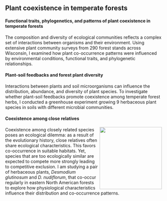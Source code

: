 ## Plant coexistence in temperate forests

#### Functional traits, phylogenetics, and patterns of plant coexistence in temperate forests

The composition and diversity of ecological communities reflects a complex set of interactions between organisms and their environment. Using extensive plant community surveys from 290 forest stands across Wisconsin, I examined how plant co-occurrence patterns were influenced by environmental conditions, functional traits, and phylogenetic relationships. 

#### Plant-soil feedbacks and forest plant diversity

Interactions between plants and soil microorganisms can influence the distribution, abundance, and diversity of plant species.
To investigate whether plant-soil feedbacks promote coexistence among temperate forest herbs, I conducted a greenhouse experiment 
growing 9 herbaceous plant species in soils with different microbial communities.

#### Coexistence among close relatives

<img src="https://jaredjbeck.github.io/hylodesmumcoexistence.jpg" width="200" align="right"> Coexistence among closely related species poses an ecological dilemma: as a result of the evolutionary history,
close relatives often share ecological characteristics. This favors co-occurrence in suitable habitats. Yet, species 
that are too ecologically similar are expected to compete more strongly leading to competitive exclusion. I am studying
a pair of herbaceous plants, *Desmodium glutinosum* and *D. nudiflorum*, that co-occur regularly in eastern North American forests
to explore how physiological characteristics influence their distribution and co-occurrence patterns.
